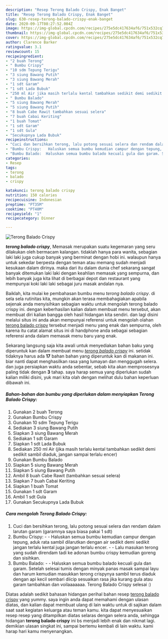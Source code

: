 ```yaml
---
description: "Resep Terong Balado Crispy, Enak Banget"
title: "Resep Terong Balado Crispy, Enak Banget"
slug: 630-resep-terong-balado-crispy-enak-banget
date: 2020-09-17T08:27:52.004Z
image: https://img-global.cpcdn.com/recipes/275e5dc417634af6/751x532cq70/terong-balado-crispy-foto-resep-utama.jpg
thumbnail: https://img-global.cpcdn.com/recipes/275e5dc417634af6/751x532cq70/terong-balado-crispy-foto-resep-utama.jpg
cover: https://img-global.cpcdn.com/recipes/275e5dc417634af6/751x532cq70/terong-balado-crispy-foto-resep-utama.jpg
author: Clarence Barker
ratingvalue: 3.1
reviewcount: 15
recipeingredient:
- "2 buah Terong"
- " Bumbu Crispy"
- "10 sdm Tepung Terigu"
- "3 siung Bawang Putih"
- "3 siung Bawang Merah"
- "1 sdt Garam"
- "1 sdt Lada Bubuk"
- "250 ml Air jika masih terlalu kental tambahkan sedikit demi sedikit sambil diaduk jangan sampai terlalu encer"
- " Bumbu Balado"
- "5 siung Bawang Merah"
- "5 siung Bawang Putih"
- "8 buah Cabe Rawit tambahkan sesuai selera"
- "7 buah Cabai Keriting"
- "1 buah Tomat"
- "1 sdt Garam"
- "1 sdt Gula"
- "Secukupnya Lada Bubuk"
recipeinstructions:
- "Cuci dan bersihkan terong, lalu potong sesuai selera dan rendam dalam larutan garam (garamnya saya biasa pakai 1 sdt)"
- "Bumbu Crispy:   Haluskan semua bumbu kemudian campur dengan tepung, aduk rata sambil dilarutkan dengan air sedikit demi sedikit jangan terlalu kental juga jangan terlalu encer.   Lalu masukan terong yang sudah direndam tadi ke adonan bumbu crispy kemudian goreng dan sisihkan."
- "Bumbu Balado:  Haluskan semua bumbu balado kecuali gula dan garam. Setelah selesai tumis dengan minyak panas masak sampai layu dan harum kemudian masukkan terong crispynya sambil terus diaduk dengan api kecil sembari diicip sesuaikan rasa jika kurang gula atau garam tambahkan dan voilaaaaaaa. Terong Balado Crispy selesai :)"
categories:
- Resep
tags:
- terong
- balado
- crispy

katakunci: terong balado crispy 
nutrition: 150 calories
recipecuisine: Indonesian
preptime: "PT35M"
cooktime: "PT40M"
recipeyield: "1"
recipecategory: Dinner

---
```



![Terong Balado Crispy](https://img-global.cpcdn.com/recipes/275e5dc417634af6/751x532cq70/terong-balado-crispy-foto-resep-utama.jpg)

<b><i>terong balado crispy</i></b>, Memasak merupakan suatu kegemaran yang seru dilakukan oleh bermacam kalangan. tidaklah hanya para wanita, sebagian laki laki juga cukup banyak yang berminat dengan hobi ini. walaupun hanya untuk sekedar berpesta dengan teman atau memang sudah menjadi kesukaan dalam dirinya. maka dari itu dalam dunia chef sekarang sangat banyak ditemukan laki laki dengan keahlian memasak yang sempurna, dan lebih banyak juga kita lihat di berbagai depot dan restaurant yang mempunyai koki laki laki sebagai juru masak andalan nya.

Baiklah, kita mulai ke pembahasan bumbu menu <i>terong balado crispy</i>. di sela sela rutinitas kita, mungkin akan terasa membahagiakan apabila sejenak anda menyisihkan sebagian waktu untuk mengolah terong balado crispy ini. dengan keberhasilan kalian dalam membuat menu tersebut, akan membuat diri kalian bangga oleh hasil hidangan kita sendiri. dan lagi disini melalui situs ini anda akan mempunyai referensi untuk mengolah olahan <u>terong balado crispy</u> tersebut menjadi menu yang enak dan sempurna, oleh karena itu catat alamat situs ini di handphone anda sebagai sebagian referensi anda dalam memasak menu baru yang enak.




Sekarang langsung saja kita awali untuk menyediakan bahan baku yang diperuntuk kan dalam membuat menu <u><i>terong balado crispy</i></u> ini. setidak tidaknya harus ada <b>17</b> bahan bahan yang diperuntuk kan di makanan ini. biar nanti dapat menghasilkan rasa yang lumayan dan menggugah selera. dan juga persiapkan waktu anda sebentar, sebab kita akan memprosesnya paling tidak dengan <b>3</b> tahap. saya harap semua yang diperlukan sudah kalian miliki disini, yuk mari kita olah dengan melihat dulu bahan keperluan dibawah ini.

<!--inarticleads1-->

##### Bahan-bahan dan bumbu yang diperlukan dalam menyiapkan Terong Balado Crispy:

1. Gunakan 2 buah Terong
1. Gunakan  Bumbu Crispy
1. Gunakan 10 sdm Tepung Terigu
1. Sediakan 3 siung Bawang Putih
1. Siapkan 3 siung Bawang Merah
1. Sediakan 1 sdt Garam
1. Siapkan 1 sdt Lada Bubuk
1. Sediakan 250 ml Air (jika masih terlalu kental tambahkan sedikit demi sedikit sambil diaduk, jangan sampai terlalu encer)
1. Gunakan  Bumbu Balado
1. Siapkan 5 siung Bawang Merah
1. Siapkan 5 siung Bawang Putih
1. Ambil 8 buah Cabe Rawit (tambahkan sesuai selera)
1. Siapkan 7 buah Cabai Keriting
1. Siapkan 1 buah Tomat
1. Gunakan 1 sdt Garam
1. Ambil 1 sdt Gula
1. Gunakan Secukupnya Lada Bubuk




<!--inarticleads2-->

##### Cara mengolah Terong Balado Crispy:

1. Cuci dan bersihkan terong, lalu potong sesuai selera dan rendam dalam larutan garam (garamnya saya biasa pakai 1 sdt)
1. Bumbu Crispy:  -  - Haluskan semua bumbu kemudian campur dengan tepung, aduk rata sambil dilarutkan dengan air sedikit demi sedikit jangan terlalu kental juga jangan terlalu encer.  -  - Lalu masukan terong yang sudah direndam tadi ke adonan bumbu crispy kemudian goreng dan sisihkan.
1. Bumbu Balado: -  - Haluskan semua bumbu balado kecuali gula dan garam. Setelah selesai tumis dengan minyak panas masak sampai layu dan harum kemudian masukkan terong crispynya sambil terus diaduk dengan api kecil sembari diicip sesuaikan rasa jika kurang gula atau garam tambahkan dan voilaaaaaaa. Terong Balado Crispy selesai :)




Diatas adalah sedikit bahasan hidangan perihal bahan resep <u>terong balado crispy</u> yang yummy. saya ingin anda dapat memahami dengan ulasan diatas, dan kalian dapat membuat ulang di lain waktu untuk di sajikan dalam saat saat kegiatan keluarga atau teman kamu. kita dapat menyesuaikan resep resep yang ditampilkan diatas selaras dengan selera anda, sehingga hidangan <b>terong balado crispy</b> ini bs menjadi lebih enak dan nikmat lagi. demikian ulasan singkat ini, sampai bertemu kembali di lain waktu. kami harap hari kamu menyenangkan.
